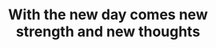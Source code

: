 ---
title: "With the new day comes new strength and new thoughts"
attribution: "Eleanor Roosevelt"
linked:
  - _cues/rise-strong.md
  - _quotes/dream-big-and-dare-to-fail.md
tags:
  - failure
  - quote
  - survive
---